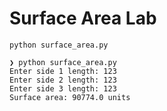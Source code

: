 # Surface Area Lab

`python surface_area.py`

```
❯ python surface_area.py
Enter side 1 length: 123
Enter side 2 length: 123
Enter side 3 length: 123
Surface area: 90774.0 units
```

